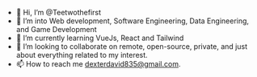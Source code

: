 - 👋 Hi, I’m @Teetwothefirst
- 👀 I’m into Web development, Software Engineering, Data Engineering, and Game Development
- 🌱 I’m currently learning VueJs, React and Tailwind 
- 💞️ I’m looking to collaborate on remote, open-source, private, and just about everything related to my interest.
- 📫 How to reach me dexterdavid835@gmail.com.

<!---
Teetwothefirst/Teetwothefirst is a ✨ special ✨ repository because its `README.md` (this file) appears on your GitHub profile.
You can click the Preview link to take a look at your changes.
--->
